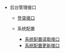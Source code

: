 - 后台管理接口

  - [登录接口](/admin/login.md '登录接口')
  - 系统配置

    - [系统配置读取接口](/admin/system_config.md '系统配置读取接口')
    - [系统配置更新接口](/admin/system_config_update.md '系统配置更新接口')
